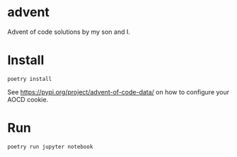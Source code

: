 # advent
Advent of code solutions by my son and I.

# Install
`poetry install`

See https://pypi.org/project/advent-of-code-data/ on how to configure your AOCD cookie.

# Run
`poetry run jupyter notebook`